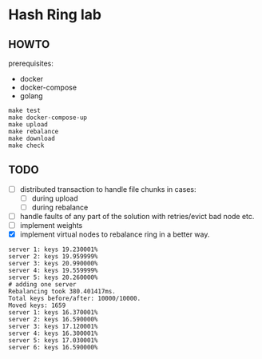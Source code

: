 # Hash Ring lab
## HOWTO

prerequisites:
- docker
- docker-compose
- golang

```shell
make test
make docker-compose-up
make upload
make rebalance
make download
make check
```

## TODO

- [ ] distributed transaction to handle file chunks in cases:
  - [ ] during upload
  - [ ]  during rebalance
- [ ] handle faults of any part of the solution with retries/evict bad node etc.
- [ ] implement weights
- [x] implement virtual nodes to rebalance ring in a better way.
```text
server 1: keys 19.230001%
server 2: keys 19.959999%
server 3: keys 20.990000%
server 4: keys 19.559999%
server 5: keys 20.260000%
# adding one server
Rebalancing took 380.401417ms. 
Total keys before/after: 10000/10000. 
Moved keys: 1659
server 1: keys 16.370001%
server 2: keys 16.590000%
server 3: keys 17.120001%
server 4: keys 16.300001%
server 5: keys 17.030001%
server 6: keys 16.590000%
```
